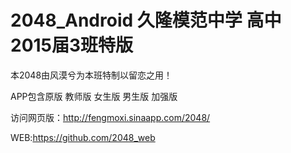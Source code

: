 2048_Android 久隆模范中学 高中 2015届3班特版
========
本2048由风漠兮为本班特制以留恋之用！  
  
APP包含原版 教师版 女生版 男生版 加强版  
  
访问网页版：http://fengmoxi.sinaapp.com/2048/  
  
WEB:https://github.com/2048_web  
